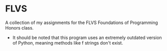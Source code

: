 # FLVS
A collection of my assignments for the FLVS Foundations of Programming Honors class.

* It should be noted that this program uses an extremely outdated version of Python, meaning
methods like f strings don't exist.
